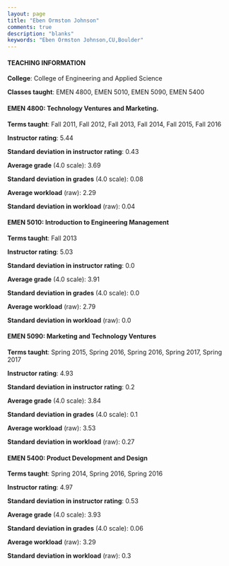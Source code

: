```yaml
---
layout: page
title: "Eben Ormston Johnson" 
comments: true
description: "blanks"
keywords: "Eben Ormston Johnson,CU,Boulder"
---
```

<head>
<script src="https://ajax.googleapis.com/ajax/libs/jquery/2.1.3/jquery.min.js"></script>
<script src="https://dl.dropboxusercontent.com/s/pc42nxpaw1ea4o9/highcharts.js?dl=0"></script>
<!-- <script src="../assets/js/highcharts.js"></script> -->
<style type="text/css">@font-face {
	font-family: "Bebas Neue";
	src: url(https://www.filehosting.org/file/details/544349/BebasNeue Regular.otf) format("opentype");
	}
	h1.Bebas { 
		font-family: "Bebas Neue", Verdana, Tahoma;
	}
</style>
</head>
	   
#### TEACHING INFORMATION

**College**: College of Engineering and Applied Science

**Classes taught**: EMEN 4800, EMEN 5010, EMEN 5090, EMEN 5400

#### EMEN 4800: Technology Ventures and Marketing.

**Terms taught**: Fall 2011, Fall 2012, Fall 2013, Fall 2014, Fall 2015, Fall 2016

**Instructor rating**: 5.44

**Standard deviation in instructor rating**: 0.43

**Average grade** (4.0 scale): 3.69

**Standard deviation in grades** (4.0 scale): 0.08

**Average workload** (raw): 2.29

**Standard deviation in workload** (raw): 0.04

#### EMEN 5010: Introduction to Engineering Management

**Terms taught**: Fall 2013

**Instructor rating**: 5.03

**Standard deviation in instructor rating**: 0.0

**Average grade** (4.0 scale): 3.91

**Standard deviation in grades** (4.0 scale): 0.0

**Average workload** (raw): 2.79

**Standard deviation in workload** (raw): 0.0

#### EMEN 5090: Marketing and Technology Ventures

**Terms taught**: Spring 2015, Spring 2016, Spring 2016, Spring 2017, Spring 2017

**Instructor rating**: 4.93

**Standard deviation in instructor rating**: 0.2

**Average grade** (4.0 scale): 3.84

**Standard deviation in grades** (4.0 scale): 0.1

**Average workload** (raw): 3.53

**Standard deviation in workload** (raw): 0.27

#### EMEN 5400: Product Development and Design

**Terms taught**: Spring 2014, Spring 2016, Spring 2016

**Instructor rating**: 4.97

**Standard deviation in instructor rating**: 0.53

**Average grade** (4.0 scale): 3.93

**Standard deviation in grades** (4.0 scale): 0.06

**Average workload** (raw): 3.29

**Standard deviation in workload** (raw): 0.3


